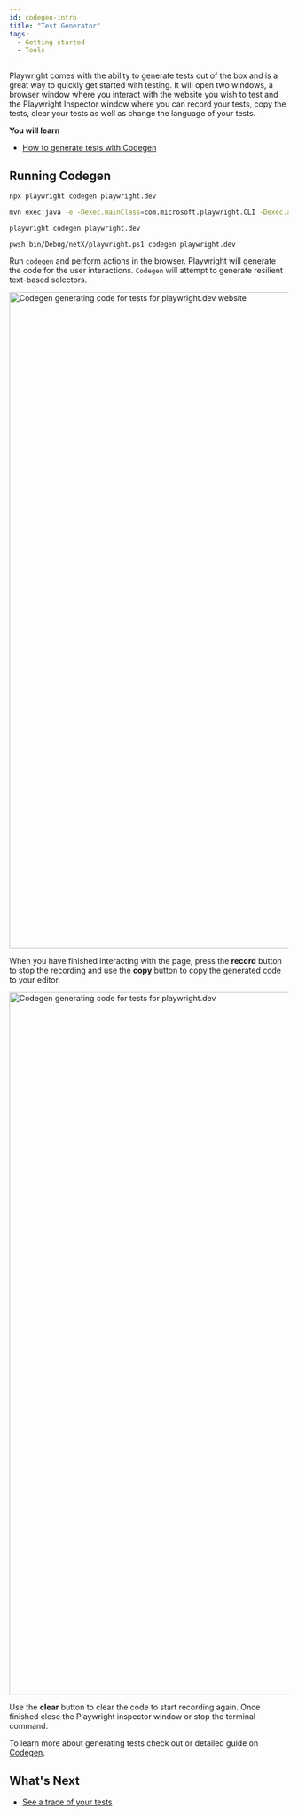 ```yaml
---
id: codegen-intro
title: "Test Generator"
tags:
  - Getting started
  - Tools
---
```


Playwright comes with the ability to generate tests out of the box and is a great way to quickly get started with testing. It will open two windows, a browser window where you interact with the website you wish to test and the Playwright Inspector window where you can record your tests, copy the tests, clear your tests as well as change the language of your tests.

**You will learn**

- [How to generate tests with Codegen](/codegen.md#running-codegen)


## Running Codegen

```bash js
npx playwright codegen playwright.dev
```

```bash java
mvn exec:java -e -Dexec.mainClass=com.microsoft.playwright.CLI -Dexec.args="codegen playwright.dev"
```

```bash python
playwright codegen playwright.dev
```

```bash csharp
pwsh bin/Debug/netX/playwright.ps1 codegen playwright.dev
```

Run `codegen` and perform actions in the browser. Playwright will generate the code for the user interactions. `Codegen` will attempt to generate resilient text-based selectors.

<img width="1183" alt="Codegen generating code for tests for playwright.dev website" src="https://user-images.githubusercontent.com/13063165/181852815-971c10da-0b55-4e54-8a73-77e1e825193c.png" />

When you have finished interacting with the page, press the **record** button to stop the recording and use the **copy** button to copy the generated code to your editor. 

<img width="1266" alt="Codegen generating code for tests for playwright.dev" src="https://user-images.githubusercontent.com/13063165/183905981-003c4173-0d5e-4960-8190-50e6ca71b2c3.png" />


Use the **clear** button to clear the code to start recording again. Once finished close the Playwright inspector window or stop the terminal command.



To learn more about generating tests check out or detailed guide on [Codegen](./codegen.md).


## What's Next

- [See a trace of your tests](./trace-viewer.md)
